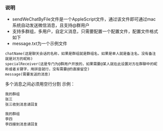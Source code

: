 ### 说明
* sendWeChatByFile文件是一个AppleScript文件，通过该文件即可通过mac系统自动发送微信消息，且支持@群用户
* 支持多群组，多用户，自定义消息，只需要配置一个配置文件，配置文件格式如下
* message.txt为一个示例文件
```
chatName(这是聊天会话的名称，如果是群组就是群组名，如果是单人就是备注名，没有备注就是对方的昵称)
specialReceiver(这是专门为@群用户开放的，如果需要@某人就在此设置对方在群聊中的昵称或者关键字，用拼音就行，没有需要@的直接留空)
message(需要发送的消息)
```
多个消息之间必须用空行分割
示例：
```
我的群组
张三
张三收到消息请回复

我的群组
李四
李四接到消息请回复

```